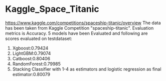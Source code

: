 # Kaggle_Space_Titanic
https://www.kaggle.com/competitions/spaceship-titanic/overview
The data has been taken from Kaggle Competition "spaceship-titanic". Evaluation metrics is Accuracy. 5 models have been Evaluated and following are scores evaluated on testdataset:
1. Xgboost:0.79424
2. LightGBM:0.79074
3. Catboost:0.80406
4. RandomForest:0.79985
5. Stacking Classifier with 1-4 as estimators and logistic regression as final estimator:0.80079
